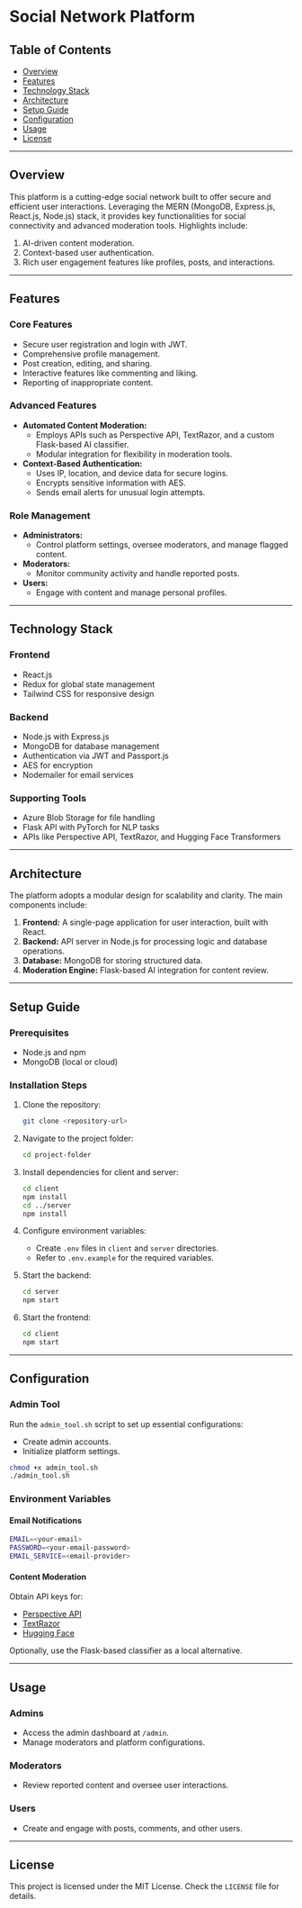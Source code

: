 # Social Network Platform

## Table of Contents

- [Overview](#overview)
- [Features](#features)
- [Technology Stack](#technology-stack)
- [Architecture](#architecture)
- [Setup Guide](#setup-guide)
- [Configuration](#configuration)
- [Usage](#usage)
- [License](#license)

---

## Overview

This platform is a cutting-edge social network built to offer secure and efficient user interactions. Leveraging the MERN (MongoDB, Express.js, React.js, Node.js) stack, it provides key functionalities for social connectivity and advanced moderation tools. Highlights include:

1. AI-driven content moderation.
2. Context-based user authentication.
3. Rich user engagement features like profiles, posts, and interactions.

---

## Features

### Core Features
- Secure user registration and login with JWT.
- Comprehensive profile management.
- Post creation, editing, and sharing.
- Interactive features like commenting and liking.
- Reporting of inappropriate content.

### Advanced Features
- **Automated Content Moderation:**
  - Employs APIs such as Perspective API, TextRazor, and a custom Flask-based AI classifier.
  - Modular integration for flexibility in moderation tools.
- **Context-Based Authentication:**
  - Uses IP, location, and device data for secure logins.
  - Encrypts sensitive information with AES.
  - Sends email alerts for unusual login attempts.

### Role Management
- **Administrators:**
  - Control platform settings, oversee moderators, and manage flagged content.
- **Moderators:**
  - Monitor community activity and handle reported posts.
- **Users:**
  - Engage with content and manage personal profiles.

---

## Technology Stack

### Frontend
- React.js
- Redux for global state management
- Tailwind CSS for responsive design

### Backend
- Node.js with Express.js
- MongoDB for database management
- Authentication via JWT and Passport.js
- AES for encryption
- Nodemailer for email services

### Supporting Tools
- Azure Blob Storage for file handling
- Flask API with PyTorch for NLP tasks
- APIs like Perspective API, TextRazor, and Hugging Face Transformers

---

## Architecture

The platform adopts a modular design for scalability and clarity. The main components include:

1. **Frontend:** A single-page application for user interaction, built with React.
2. **Backend:** API server in Node.js for processing logic and database operations.
3. **Database:** MongoDB for storing structured data.
4. **Moderation Engine:** Flask-based AI integration for content review.

---

## Setup Guide

### Prerequisites
- Node.js and npm
- MongoDB (local or cloud)

### Installation Steps

1. Clone the repository:

   ```bash
   git clone <repository-url>
   ```

2. Navigate to the project folder:

   ```bash
   cd project-folder
   ```

3. Install dependencies for client and server:

   ```bash
   cd client
   npm install
   cd ../server
   npm install
   ```

4. Configure environment variables:

   - Create `.env` files in `client` and `server` directories.
   - Refer to `.env.example` for the required variables.

5. Start the backend:

   ```bash
   cd server
   npm start
   ```

6. Start the frontend:

   ```bash
   cd client
   npm start
   ```

---

## Configuration

### Admin Tool
Run the `admin_tool.sh` script to set up essential configurations:

- Create admin accounts.
- Initialize platform settings.

```bash
chmod +x admin_tool.sh
./admin_tool.sh
```

### Environment Variables

#### Email Notifications
```bash
EMAIL=<your-email>
PASSWORD=<your-email-password>
EMAIL_SERVICE=<email-provider>
```

#### Content Moderation
Obtain API keys for:

- [Perspective API](https://developers.perspectiveapi.com/s/docs-get-started)
- [TextRazor](https://www.textrazor.com/)
- [Hugging Face](https://huggingface.co/)

Optionally, use the Flask-based classifier as a local alternative.

---

## Usage

### Admins
- Access the admin dashboard at `/admin`.
- Manage moderators and platform configurations.

### Moderators
- Review reported content and oversee user interactions.

### Users
- Create and engage with posts, comments, and other users.

---

## License

This project is licensed under the MIT License. Check the `LICENSE` file for details.
